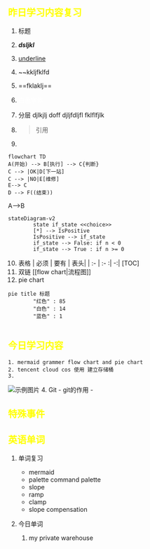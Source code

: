 ## <font color="yellow">昨日学习内容复习</font>
1.  标题
2. ***dsljkl***
3. <u> underline</U>
4. ~~kkljfklfd
5. ==fklaklj==
6. <font color ="white"> 白色字体</font>
7. 分层
	djlkjlj
	doff
		djljfdljfl
		fklflfjlk
8. > 引用

9. 
``` mermaid
flowchart TD
A(开始) --> B[执行] --> C{判断}
C --> |OK|D[下一站]
C --> |NO|E[维修]
E--> C
D --> F((结束))
```


A-->B



``` mermaid
stateDiagram-v2
        state if_state <<choice>>
        [*] --> IsPositive
        IsPositive --> if_state
        if_state --> False: if n < 0
        if_state --> True : if n >= 0

```
10. 表格
| 必须 | 要有 | 表头|
| :- | :- :| -:|
 [TOC]
 11. 双链 [[flow chart|流程图]]
 12.  pie chart
``` mermaid
pie title 标题
        "红色" : 85
        "白色" : 14
        "蓝色" : 1


```
 
## <font color="yellow">今日学习内容</font>
	1. mermaid grammer flow chart and pie chart
	2. tencent cloud cos 使用 建立存储桶 
	3. 
![示例图片](https://private-warehouse-1317335037.cos.ap-guangzhou.myqcloud.com/Test/2.png)
	4. Git
		- git的作用
		- 
## <font color="yellow">特殊事件</font>
## <font color="yellow">英语单词</font>
1. 单词复习
	- mermaid
	- palette command palette
	- slope
	- ramp
	- clamp
	- slope compensation
1. 今日单词



	1. my private warehouse